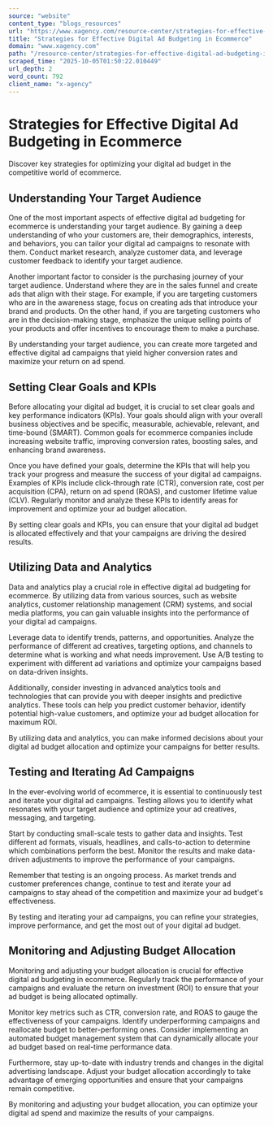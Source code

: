 ```yaml
---
source: "website"
content_type: "blogs_resources"
url: "https://www.xagency.com/resource-center/strategies-for-effective-digital-ad-budgeting-in-ecommerce"
title: "Strategies for Effective Digital Ad Budgeting in Ecommerce"
domain: "www.xagency.com"
path: "/resource-center/strategies-for-effective-digital-ad-budgeting-in-ecommerce"
scraped_time: "2025-10-05T01:50:22.010449"
url_depth: 2
word_count: 792
client_name: "x-agency"
---
```


# Strategies for Effective Digital Ad Budgeting in Ecommerce

Discover key strategies for optimizing your digital ad budget in the competitive world of ecommerce.

## Understanding Your Target Audience

One of the most important aspects of effective digital ad budgeting for ecommerce is understanding your target audience. By gaining a deep understanding of who your customers are, their demographics, interests, and behaviors, you can tailor your digital ad campaigns to resonate with them. Conduct market research, analyze customer data, and leverage customer feedback to identify your target audience.

Another important factor to consider is the purchasing journey of your target audience. Understand where they are in the sales funnel and create ads that align with their stage. For example, if you are targeting customers who are in the awareness stage, focus on creating ads that introduce your brand and products. On the other hand, if you are targeting customers who are in the decision-making stage, emphasize the unique selling points of your products and offer incentives to encourage them to make a purchase.

By understanding your target audience, you can create more targeted and effective digital ad campaigns that yield higher conversion rates and maximize your return on ad spend.

## Setting Clear Goals and KPIs

Before allocating your digital ad budget, it is crucial to set clear goals and key performance indicators (KPIs). Your goals should align with your overall business objectives and be specific, measurable, achievable, relevant, and time-bound (SMART). Common goals for ecommerce companies include increasing website traffic, improving conversion rates, boosting sales, and enhancing brand awareness.

Once you have defined your goals, determine the KPIs that will help you track your progress and measure the success of your digital ad campaigns. Examples of KPIs include click-through rate (CTR), conversion rate, cost per acquisition (CPA), return on ad spend (ROAS), and customer lifetime value (CLV). Regularly monitor and analyze these KPIs to identify areas for improvement and optimize your ad budget allocation.

By setting clear goals and KPIs, you can ensure that your digital ad budget is allocated effectively and that your campaigns are driving the desired results.

## Utilizing Data and Analytics

Data and analytics play a crucial role in effective digital ad budgeting for ecommerce. By utilizing data from various sources, such as website analytics, customer relationship management (CRM) systems, and social media platforms, you can gain valuable insights into the performance of your digital ad campaigns.

Leverage data to identify trends, patterns, and opportunities. Analyze the performance of different ad creatives, targeting options, and channels to determine what is working and what needs improvement. Use A/B testing to experiment with different ad variations and optimize your campaigns based on data-driven insights.

Additionally, consider investing in advanced analytics tools and technologies that can provide you with deeper insights and predictive analytics. These tools can help you predict customer behavior, identify potential high-value customers, and optimize your ad budget allocation for maximum ROI.

By utilizing data and analytics, you can make informed decisions about your digital ad budget allocation and optimize your campaigns for better results.

## Testing and Iterating Ad Campaigns

In the ever-evolving world of ecommerce, it is essential to continuously test and iterate your digital ad campaigns. Testing allows you to identify what resonates with your target audience and optimize your ad creatives, messaging, and targeting.

Start by conducting small-scale tests to gather data and insights. Test different ad formats, visuals, headlines, and calls-to-action to determine which combinations perform the best. Monitor the results and make data-driven adjustments to improve the performance of your campaigns.

Remember that testing is an ongoing process. As market trends and customer preferences change, continue to test and iterate your ad campaigns to stay ahead of the competition and maximize your ad budget's effectiveness.

By testing and iterating your ad campaigns, you can refine your strategies, improve performance, and get the most out of your digital ad budget.

## Monitoring and Adjusting Budget Allocation

Monitoring and adjusting your budget allocation is crucial for effective digital ad budgeting in ecommerce. Regularly track the performance of your campaigns and evaluate the return on investment (ROI) to ensure that your ad budget is being allocated optimally.

Monitor key metrics such as CTR, conversion rate, and ROAS to gauge the effectiveness of your campaigns. Identify underperforming campaigns and reallocate budget to better-performing ones. Consider implementing an automated budget management system that can dynamically allocate your ad budget based on real-time performance data.

Furthermore, stay up-to-date with industry trends and changes in the digital advertising landscape. Adjust your budget allocation accordingly to take advantage of emerging opportunities and ensure that your campaigns remain competitive.

By monitoring and adjusting your budget allocation, you can optimize your digital ad spend and maximize the results of your campaigns.